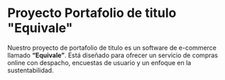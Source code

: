 # Proyecto Portafolio de titulo "Equivale"

Nuestro proyecto de portafolio de titulo es un software de e-commerce llamado **“Equivale”**. Está diseñado para ofrecer un servicio de compras online con despacho, encuestas de usuario y un enfoque en la sustentabilidad.

